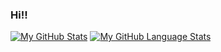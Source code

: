 ### Hi!!


[![My GitHub Stats](https://github-readme-stats.vercel.app/api/?username=thedarksage&count_private=true&theme=tokyonight&showicons=true)]()
[![My GitHub Language Stats](https://github-readme-stats.vercel.app/api/top-langs/?username=thedarksage&langs_count=5&theme=tokyonight)]()

<!--
**thedarksage/thedarksage** is a ✨ _special_ ✨ repository because its `README.md` (this file) appears on your GitHub profile.

Here are some ideas to get you started:

- 🔭 I’m currently working on ...
- 🌱 I’m currently learning ...
- 👯 I’m looking to collaborate on ...
- 🤔 I’m looking for help with ...
- 💬 Ask me about ...
- 📫 How to reach me: ...
- 😄 Pronouns: ...
- ⚡ Fun fact: ...
-->
